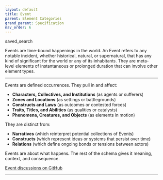 ```yaml
---
layout: default
title: Event
parent: Element Categories
grand_parent: Specification
nav_order: 6
---
```


 <span class="material-symbols-outlined">saved_search</span>

Events are time-bound happenings in the world. An Event refers to any notable incident, whether historical, natural, or supernatural, that has any kind of significant for the world or any of its inhabitants. They are meta-level elements of instantaneous or prolonged duration that can involve other element types. 

--- 
  
Events are defined occurrences. They pull in and affect:

- **Characters, Collectives, and Institutions** (as agents or sufferers)
- **Zones and Locations** (as settings or battlegrounds)
- **Constructs and Laws** (as outcomes or contested forces)
- **Traits, Titles, and Abilities** (as qualities or catalysts)
- **Phenomena, Creatures, and Objects** (as elements in motion)

They are distinct from:

- **Narratives** (which reinterpret potential collections of Events)
- **Constructs** (which represent ideas or systems that persist over time)
- **Relations** (which define ongoing bonds or tensions between actors)

Events are about what happens. The rest of the schema gives it meaning, context, and consequence.

[Event discussions on GitHub](https://github.com/OnlyWorlds/OnlyWorlds/discussions/categories/event)

---
 